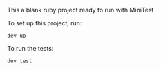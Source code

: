 This a blank ruby project ready to run with MiniTest

To set up this project, run:

```
dev up
```

To run the tests:

```
dev test
```
